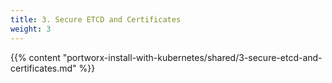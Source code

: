 ```yaml
---
title: 3. Secure ETCD and Certificates
weight: 3
---
```


{{% content "portworx-install-with-kubernetes/shared/3-secure-etcd-and-certificates.md" %}}